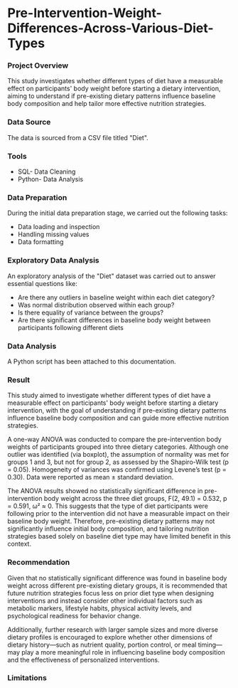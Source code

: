 # Pre-Intervention-Weight-Differences-Across-Various-Diet-Types

### Project Overview
This study investigates whether different types of diet have a measurable effect on participants' body weight before starting a dietary intervention, aiming to understand if pre-existing dietary patterns influence baseline body composition and help tailor more effective nutrition strategies.

### Data Source
The data is sourced from a CSV file titled "Diet".

### Tools
- SQL- Data Cleaning
- Python- Data Analysis

### Data Preparation
During the initial data preparation stage, we carried out the following tasks:
- Data loading and inspection
- Handling missing values
- Data formatting

### Exploratory Data Analysis
An exploratory analysis of the "Diet" dataset was carried out to answer essential questions like:
- Are there any outliers in baseline weight within each diet category?
- Was normal distribution observed within each group?
- Is there equality of variance between the groups?
- Are there significant differences in baseline body weight between participants following different diets

### Data Analysis
A Python script has been attached to this documentation.

### Result
This study aimed to investigate whether different types of diet have a measurable effect on participants' body weight before starting a dietary intervention, with the goal of understanding if pre-existing dietary patterns influence baseline body composition and can guide more effective nutrition strategies.

A one-way ANOVA was conducted to compare the pre-intervention body weights of participants grouped into three dietary categories. Although one outlier was identified (via boxplot), the assumption of normality was met for groups 1 and 3, but not for group 2, as assessed by the Shapiro-Wilk test (p = 0.05). Homogeneity of variances was confirmed using Levene’s test (p = 0.30). Data were reported as mean ± standard deviation.

The ANOVA results showed no statistically significant difference in pre-intervention body weight across the three diet groups, F(2, 49.1) = 0.532, p = 0.591, ω² ≈ 0. This suggests that the type of diet participants were following prior to the intervention did not have a measurable impact on their baseline body weight. Therefore, pre-existing dietary patterns may not significantly influence initial body composition, and tailoring nutrition strategies based solely on baseline diet type may have limited benefit in this context.

### Recommendation
Given that no statistically significant difference was found in baseline body weight across different pre-existing dietary groups, it is recommended that future nutrition strategies focus less on prior diet type when designing interventions and instead consider other individual factors such as metabolic markers, lifestyle habits, physical activity levels, and psychological readiness for behavior change.

Additionally, further research with larger sample sizes and more diverse dietary profiles is encouraged to explore whether other dimensions of dietary history—such as nutrient quality, portion control, or meal timing—may play a more meaningful role in influencing baseline body composition and the effectiveness of personalized interventions.

### Limitations

   









